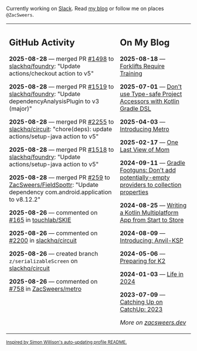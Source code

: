 Currently working on [Slack](https://slack.com/). Read [my blog](https://zacsweers.dev/) or follow me on places `@ZacSweers`.

<table><tr><td valign="top" width="60%">

## GitHub Activity
<!-- githubActivity starts -->
**2025-08-28** — merged PR [#1498](https://github.com/slackhq/foundry/pull/1498) to [slackhq/foundry](https://github.com/slackhq/foundry): "Update actions/checkout action to v5"

**2025-08-28** — merged PR [#1519](https://github.com/slackhq/foundry/pull/1519) to [slackhq/foundry](https://github.com/slackhq/foundry): "Update dependencyAnalysisPlugin to v3 (major)"

**2025-08-28** — merged PR [#2255](https://github.com/slackhq/circuit/pull/2255) to [slackhq/circuit](https://github.com/slackhq/circuit): "chore(deps): update actions/setup-java action to v5"

**2025-08-28** — merged PR [#1518](https://github.com/slackhq/foundry/pull/1518) to [slackhq/foundry](https://github.com/slackhq/foundry): "Update actions/setup-java action to v5"

**2025-08-28** — merged PR [#259](https://github.com/ZacSweers/FieldSpottr/pull/259) to [ZacSweers/FieldSpottr](https://github.com/ZacSweers/FieldSpottr): "Update dependency com.android.application to v8.12.2"

**2025-08-26** — commented on [#165](https://github.com/touchlab/SKIE/issues/165#issuecomment-3226599734) in [touchlab/SKIE](https://github.com/touchlab/SKIE)

**2025-08-26** — commented on [#2200](https://github.com/slackhq/circuit/pull/2200#issuecomment-3226596624) in [slackhq/circuit](https://github.com/slackhq/circuit)

**2025-08-26** — created branch `z/serializableScreen` on [slackhq/circuit](https://github.com/slackhq/circuit)

**2025-08-26** — commented on [#758](https://github.com/ZacSweers/metro/pull/758#issuecomment-3226553485) in [ZacSweers/metro](https://github.com/ZacSweers/metro)
<!-- githubActivity ends -->
</td><td valign="top" width="40%">

## On My Blog
<!-- blog starts -->
**2025-08-18** — [Forklifts Require Training](https://www.zacsweers.dev/forklifts-require-training/)

**2025-07-01** — [Don't use Type-safe Project Accessors with Kotlin Gradle DSL](https://www.zacsweers.dev/dont-use-type-safe-project-accessors-with-kotlin-gradle-dsl/)

**2025-04-03** — [Introducing Metro](https://www.zacsweers.dev/introducing-metro/)

**2025-02-17** — [One Last View of Mom](https://www.zacsweers.dev/one-last-view-of-mom/)

**2024-09-11** — [Gradle Footguns: Don't add potentially-empty providers to collection properties](https://www.zacsweers.dev/gradle-footgun-adding-empty-providers-to-collection-properties/)

**2024-08-25** — [Writing a Kotlin Multiplatform App from Start to Store](https://www.zacsweers.dev/writing-a-kotlin-multiplatform-app-from-start-to-store/)

**2024-08-09** — [Introducing: Anvil-KSP](https://www.zacsweers.dev/introducing-anvil-ksp/)

**2024-05-06** — [Preparing for K2](https://www.zacsweers.dev/preparing-for-k2/)

**2024-01-03** — [Life in 2024](https://www.zacsweers.dev/life-in-2024/)

**2023-07-09** — [Catching Up on CatchUp: 2023](https://www.zacsweers.dev/catching-up-on-catchup-2023/)
<!-- blog ends -->
_More on [zacsweers.dev](https://zacsweers.dev/)_
</td></tr></table>

<sub><a href="https://simonwillison.net/2020/Jul/10/self-updating-profile-readme/">Inspired by Simon Willison's auto-updating profile README.</a></sub>